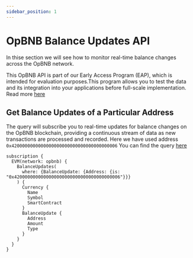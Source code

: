 ```yaml
---
sidebar_position: 1
---
```


# OpBNB Balance Updates API

In thise section we will see how to monitor real-time balance changes across the OpBNB network.

This OpBNB API is part of our Early Access Program (EAP), which is intended for evaluation purposes.This program allows you to test the data and its integration into your applications before full-scale implementation. Read more [here](https://docs.bitquery.io/docs/graphql/dataset/EAP/)

## Get Balance Updates of a Particular Address

The query will subscribe you to real-time updates for balance changes on the OpBNB blockchain, providing a continuous stream of data as new transactions are processed and recorded. Here we have used address `0x4200000000000000000000000000000000000006`
You can find the query [here](https://ide.bitquery.io/Get-real-time-balance-updates-on-opBNB)

```
subscription {
  EVM(network: opbnb) {
    BalanceUpdates(
      where: {BalanceUpdate: {Address: {is: "0x4200000000000000000000000000000000000006"}}}
    ) {
      Currency {
        Name
        Symbol
        SmartContract
      }
      BalanceUpdate {
        Address
        Amount
        Type
      }
    }
  }
}

```

